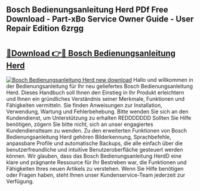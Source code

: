 ## Bosch Bedienungsanleitung Herd PDf Free Download - Part-xBo Service Owner Guide - User Repair Edition 6zrgg

# <h2><a href="http://df4i7ob.blite.top/?on=Bosch+Bedienungsanleitung+Herd">🔗Download 👉🔴 Bosch Bedienungsanleitung Herd</a></h2>

[![Bosch Bedienungsanleitung Herd new download](https://i.imgur.com/lujVjoI.png)](http://df4i7ob.blite.top/?on=Bosch+Bedienungsanleitung+Herd)
Hallo und willkommen in der Bedienungsanleitung für Ihr neu geliefertes Bosch Bedienungsanleitung Herd. Dieses Handbuch soll Ihnen den Einstieg in Ihr Produkt erleichtern und Ihnen ein gründliches Verständnis seiner Merkmale, Funktionen und Fähigkeiten vermitteln. Sie finden Anweisungen zur Installation, Verwendung, Wartung und Fehlerbehebung. Bitte wenden Sie sich an den Kundendienst, um Unterstützung zu erhalten REDDDDDDD Sollten Sie Hilfe benötigen, zögern Sie bitte nicht, sich an unser engagiertes Kundendienstteam zu wenden. Zu den erweiterten Funktionen von Bosch Bedienungsanleitung Herd gehören Bilderkennung, Sprachbefehle, anpassbare Profile und automatische Backups, die alle einfach über die benutzerfreundliche und intuitive Benutzeroberfläche gesteuert werden können. Wir glauben, dass das Bosch Bedienungsanleitung HerdD eine klare und prägnante Ressource für Ihr Bestreben war, die Funktionen und Fähigkeiten Ihres neuen Artikels zu verstehen. Wenn Sie Hilfe benötigen oder Fragen haben, steht Ihnen unser Kundenservice-Team jederzeit zur Verfügung.
